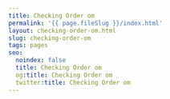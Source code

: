```yaml
---
title: Checking Order om
permalink: '{{ page.fileSlug }}/index.html'
layout: checking-order-om.html
slug: checking-order-om
tags: pages
seo:
  noindex: false
  title: Checking Order om
  og:title: Checking Order om
  twitter:title: Checking Order om
---
```



